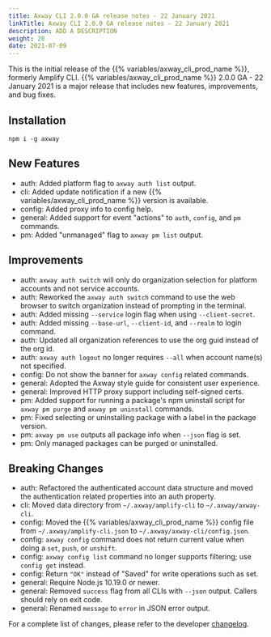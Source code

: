 ```yaml
---
title: Axway CLI 2.0.0 GA release notes - 22 January 2021
linkTitle: Axway CLI 2.0.0 GA release notes - 22 January 2021
description: ADD A DESCRIPTION
weight: 20
date: 2021-07-09
---
```


This is the initial release of the {{% variables/axway_cli_prod_name %}}, formerly Amplify CLI. {{% variables/axway_cli_prod_name %}} 2.0.0 GA - 22 January 2021 is a major release that includes new features, improvements, and bug fixes.

## Installation

```
npm i -g axway
```

## New Features

* auth: Added platform flag to `axway auth list` output.
* cli: Added update notification if a new {{% variables/axway_cli_prod_name %}} version is available.
* config: Added proxy info to config help.
* general: Added support for event "actions" to `auth`, `config`, and `pm` commands.
* pm: Added "unmanaged" flag to `axway pm list` output.

## Improvements

* auth: `axway auth switch` will only do organization selection for platform accounts and not service accounts.
* auth: Reworked the `axway auth switch` command to use the web browser to switch organization instead of prompting in the terminal.
* auth: Added missing `--service` login flag when using `--client-secret`.
* auth: Added missing `--base-url`, `--client-id`, and `--realm` to login command.
* auth: Updated all organization references to use the org guid instead of the org id.
* auth: `axway auth logout` no longer requires `--all` when account name(s) not specified.
* config: Do not show the banner for `axway config` related commands.
* general: Adopted the Axway style guide for consistent user experience.
* general: Improved HTTP proxy support including self-signed certs.
* pm: Added support for running a package's npm uninstall script for `axway pm purge` and `axway pm uninstall` commands.
* pm: Fixed selecting or uninstalling package with a label in the package version.
* pm: `axway pm use` outputs all package info when `--json` flag is set.
* pm: Only managed packages can be purged or uninstalled.

## Breaking Changes

* auth: Refactored the authenticated account data structure and moved the authentication related properties into an auth property.
* cli: Moved data directory from `~/.axway/amplify-cli` to `~/.axway/axway-cli`.
* config: Moved the {{% variables/axway_cli_prod_name %}} config file from `~/.axway/amplify-cli.json` to `~/.axway/axway-cli/config.json`.
* config: `axway config` command does not return current value when doing a `set`, `push`, or `unshift`.
* config: `axway config list` command no longer supports filtering; use `config get` instead.
* config: Return `"OK"` instead of "Saved" for write operations such as set.
* general: Require Node.js 10.19.0 or newer.
* general: Removed `success` flag from all CLIs with `--json` output. Callers should rely on exit code.
* general: Renamed `message` to `error` in JSON error output.

For a complete list of changes, please refer to the developer [changelog](https://github.com/appcelerator/amplify-tooling/blob/master/docs/Release%20Notes/Axway%20CLI%202.0.0.md).
